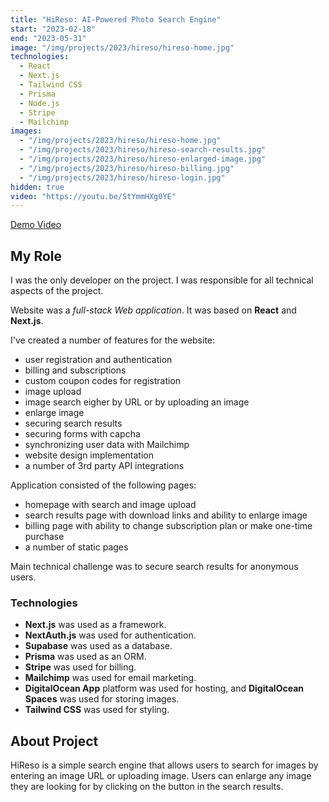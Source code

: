 ```yaml
---
title: "HiReso: AI-Powered Photo Search Engine"
start: "2023-02-18"
end: "2023-05-31"
image: "/img/projects/2023/hireso/hireso-home.jpg"
technologies:
  - React
  - Next.js
  - Tailwind CSS
  - Prisma
  - Node.js
  - Stripe
  - Mailchimp
images:
  - "/img/projects/2023/hireso/hireso-home.jpg"
  - "/img/projects/2023/hireso/hireso-search-results.jpg"
  - "/img/projects/2023/hireso/hireso-enlarged-image.jpg"
  - "/img/projects/2023/hireso/hireso-billing.jpg"
  - "/img/projects/2023/hireso/hireso-login.jpg"
hidden: true
video: "https://youtu.be/StYmmHXg0YE"
---
```


[Demo Video](https://youtu.be/StYmmHXg0YE)
## My Role

I was the only developer on the project. I was responsible for all technical aspects of the project.

Website was a _full-stack Web application_. It was based on **React** and **Next.js**.

I've created a number of features for the website:

- user registration and authentication
- billing and subscriptions
- custom coupon codes for registration
- image upload
- image search eigher by URL or by uploading an image
- enlarge image
- securing search results
- securing forms with capcha
- synchronizing user data with Mailchimp
- website design implementation
- a number of 3rd party API integrations

Application consisted of the following pages:

- homepage with search and image upload
- search results page with download links and ability to enlarge image
- billing page with ability to change subscription plan or make one-time purchase
- a number of static pages

Main technical challenge was to secure search results for anonymous users.

### Technologies

- **Next.js** was used as a framework.
- **NextAuth.js** was used for authentication.
- **Supabase** was used as a database.
- **Prisma** was used as an ORM.
- **Stripe** was used for billing.
- **Mailchimp** was used for email marketing.
- **DigitalOcean App** platform was used for hosting, and **DigitalOcean Spaces** was used for storing images.
- **Tailwind CSS** was used for styling.

## About Project

HiReso is a simple search engine that allows users to search for images by entering an image URL or uploading image.
Users can enlarge any image they are looking for by clicking on the button in the search results.
